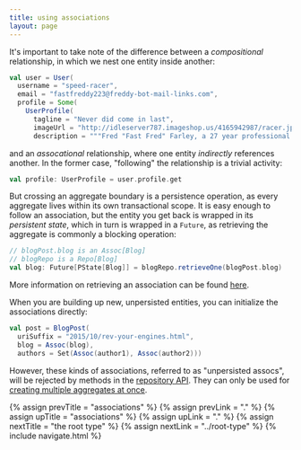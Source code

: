 ```yaml
---
title: using associations
layout: page
---
```


It's important to take note of the difference between a
_compositional_ relationship, in which we nest one entity inside
another:

```scala
val user = User(
  username = "speed-racer",
  email = "fastfreddy223@freddy-bot-mail-links.com",
  profile = Some(
    UserProfile(
      tagline = "Never did come in last",
      imageUrl = "http://idleserver787.imageshop.us/4165942987/racer.jpg",
      description = """Fred "Fast Fred" Farley, a 27 year professional race car driver, provides driving tips and inspirational driving stories for aspiring racers.""")))
```

and an _assocational_ relationship, where one entity _indirectly_
references another. In the former case, "following" the relationship
is a trivial activity:

```scala
val profile: UserProfile = user.profile.get
```

But crossing an aggregate boundary is a persistence operation, as
every aggregate lives within its own transactional scope. It is easy
enough to follow an association, but the entity you get back is
wrapped in its _persistent state_, which in turn is wrapped in a
`Future`, as retrieving the aggregate is commonly a blocking
operation:

```scala
// blogPost.blog is an Assoc[Blog]
// blogRepo is a Repo[Blog]
val blog: Future[PState[Blog]] = blogRepo.retrieveOne(blogPost.blog)
```

More information on retrieving an association can be found
[here](../repo/retrieve-assoc.html).

When you are building up new, unpersisted entities, you can initialize
the associations directly:

```scala
val post = BlogPost(
  uriSuffix = "2015/10/rev-your-engines.html",
  blog = Assoc(blog),
  authors = Set(Assoc(author1), Assoc(author2)))
```

However, these kinds of associations, referred to as "unpersisted
assocs", will be rejected by methods in the [repository
API](../repo/repo-api.html). They can only be used for [creating
multiple aggregates at once](../repo/create-many.html).

{% assign prevTitle = "associations" %}
{% assign prevLink = "." %}
{% assign upTitle = "associations" %}
{% assign upLink = "." %}
{% assign nextTitle = "the root type" %}
{% assign nextLink = "../root-type" %}
{% include navigate.html %}
